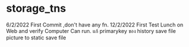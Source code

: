 # storage_tns
6/2/2022 First Commit ,don't have any fn.
12/2/2022 First Test Lunch on Web and verify Computer Can run.
แก้ primarykey ของ history
save file picture to static
save file 